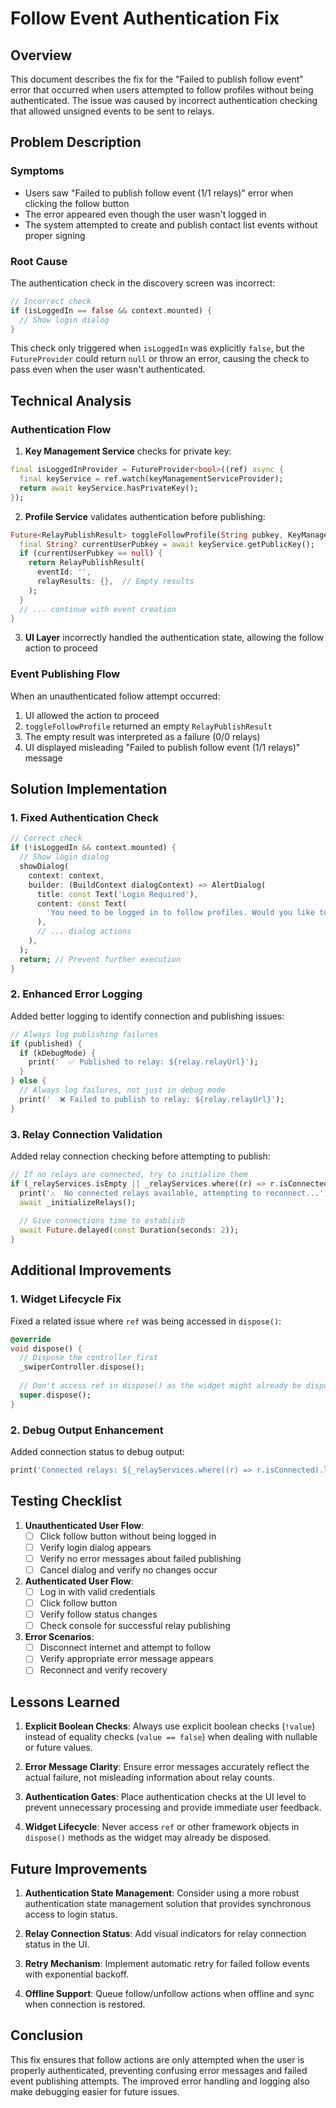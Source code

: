 # Follow Event Authentication Fix

## Overview

This document describes the fix for the "Failed to publish follow event" error that occurred when users attempted to follow profiles without being authenticated. The issue was caused by incorrect authentication checking that allowed unsigned events to be sent to relays.

## Problem Description

### Symptoms
- Users saw "Failed to publish follow event (1/1 relays)" error when clicking the follow button
- The error appeared even though the user wasn't logged in
- The system attempted to create and publish contact list events without proper signing

### Root Cause

The authentication check in the discovery screen was incorrect:

```dart
// Incorrect check
if (isLoggedIn == false && context.mounted) {
  // Show login dialog
}
```

This check only triggered when `isLoggedIn` was explicitly `false`, but the `FutureProvider` could return `null` or throw an error, causing the check to pass even when the user wasn't authenticated.

## Technical Analysis

### Authentication Flow

1. **Key Management Service** checks for private key:
```dart
final isLoggedInProvider = FutureProvider<bool>((ref) async {
  final keyService = ref.watch(keyManagementServiceProvider);
  return await keyService.hasPrivateKey();
});
```

2. **Profile Service** validates authentication before publishing:
```dart
Future<RelayPublishResult> toggleFollowProfile(String pubkey, KeyManagementService keyService) async {
  final String? currentUserPubkey = await keyService.getPublicKey();
  if (currentUserPubkey == null) {
    return RelayPublishResult(
      eventId: '',
      relayResults: {},  // Empty results
    );
  }
  // ... continue with event creation
}
```

3. **UI Layer** incorrectly handled the authentication state, allowing the follow action to proceed

### Event Publishing Flow

When an unauthenticated follow attempt occurred:
1. UI allowed the action to proceed
2. `toggleFollowProfile` returned an empty `RelayPublishResult`
3. The empty result was interpreted as a failure (0/0 relays)
4. UI displayed misleading "Failed to publish follow event (1/1 relays)" message

## Solution Implementation

### 1. Fixed Authentication Check

```dart
// Correct check
if (!isLoggedIn && context.mounted) {
  // Show login dialog
  showDialog(
    context: context,
    builder: (BuildContext dialogContext) => AlertDialog(
      title: const Text('Login Required'),
      content: const Text(
        'You need to be logged in to follow profiles. Would you like to log in now?'
      ),
      // ... dialog actions
    ),
  );
  return; // Prevent further execution
}
```

### 2. Enhanced Error Logging

Added better logging to identify connection and publishing issues:

```dart
// Always log publishing failures
if (published) {
  if (kDebugMode) {
    print('  ✅ Published to relay: ${relay.relayUrl}');
  }
} else {
  // Always log failures, not just in debug mode
  print('  ❌ Failed to publish to relay: ${relay.relayUrl}');
}
```

### 3. Relay Connection Validation

Added relay connection checking before attempting to publish:

```dart
// If no relays are connected, try to initialize them
if (_relayServices.isEmpty || _relayServices.where((r) => r.isConnected).isEmpty) {
  print('⚠️  No connected relays available, attempting to reconnect...');
  await _initializeRelays();
  
  // Give connections time to establish
  await Future.delayed(const Duration(seconds: 2));
}
```

## Additional Improvements

### 1. Widget Lifecycle Fix

Fixed a related issue where `ref` was being accessed in `dispose()`:

```dart
@override
void dispose() {
  // Dispose the controller first
  _swiperController.dispose();
  
  // Don't access ref in dispose() as the widget might already be disposed
  super.dispose();
}
```

### 2. Debug Output Enhancement

Added connection status to debug output:

```dart
print('Connected relays: ${_relayServices.where((r) => r.isConnected).length}/${_relayServices.length}');
```

## Testing Checklist

1. **Unauthenticated User Flow**:
   - [ ] Click follow button without being logged in
   - [ ] Verify login dialog appears
   - [ ] Verify no error messages about failed publishing
   - [ ] Cancel dialog and verify no changes occur

2. **Authenticated User Flow**:
   - [ ] Log in with valid credentials
   - [ ] Click follow button
   - [ ] Verify follow status changes
   - [ ] Check console for successful relay publishing

3. **Error Scenarios**:
   - [ ] Disconnect internet and attempt to follow
   - [ ] Verify appropriate error message appears
   - [ ] Reconnect and verify recovery

## Lessons Learned

1. **Explicit Boolean Checks**: Always use explicit boolean checks (`!value`) instead of equality checks (`value == false`) when dealing with nullable or future values.

2. **Error Message Clarity**: Ensure error messages accurately reflect the actual failure, not misleading information about relay counts.

3. **Authentication Gates**: Place authentication checks at the UI level to prevent unnecessary processing and provide immediate user feedback.

4. **Widget Lifecycle**: Never access `ref` or other framework objects in `dispose()` methods as the widget may already be disposed.

## Future Improvements

1. **Authentication State Management**: Consider using a more robust authentication state management solution that provides synchronous access to login status.

2. **Relay Connection Status**: Add visual indicators for relay connection status in the UI.

3. **Retry Mechanism**: Implement automatic retry for failed follow events with exponential backoff.

4. **Offline Support**: Queue follow/unfollow actions when offline and sync when connection is restored.

## Conclusion

This fix ensures that follow actions are only attempted when the user is properly authenticated, preventing confusing error messages and failed event publishing attempts. The improved error handling and logging also make debugging easier for future issues.